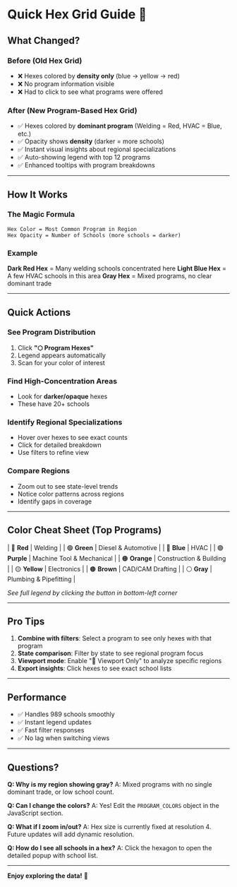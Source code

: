 # Quick Hex Grid Guide 🎨

## What Changed?

### Before (Old Hex Grid)
- ❌ Hexes colored by **density only** (blue → yellow → red)
- ❌ No program information visible
- ❌ Had to click to see what programs were offered

### After (New Program-Based Hex Grid)
- ✅ Hexes colored by **dominant program** (Welding = Red, HVAC = Blue, etc.)
- ✅ Opacity shows **density** (darker = more schools)
- ✅ Instant visual insights about regional specializations
- ✅ Auto-showing legend with top 12 programs
- ✅ Enhanced tooltips with program breakdowns

---

## How It Works

### The Magic Formula
```
Hex Color = Most Common Program in Region
Hex Opacity = Number of Schools (more schools = darker)
```

### Example
**Dark Red Hex** = Many welding schools concentrated here
**Light Blue Hex** = A few HVAC schools in this area
**Gray Hex** = Mixed programs, no clear dominant trade

---

## Quick Actions

### See Program Distribution
1. Click **"⬡ Program Hexes"**
2. Legend appears automatically
3. Scan for your color of interest

### Find High-Concentration Areas
- Look for **darker/opaque** hexes
- These have 20+ schools

### Identify Regional Specializations
- Hover over hexes to see exact counts
- Click for detailed breakdown
- Use filters to refine view

### Compare Regions
- Zoom out to see state-level trends
- Notice color patterns across regions
- Identify gaps in coverage

---

## Color Cheat Sheet (Top Programs)

| 🔴 **Red** | Welding |
| 🟢 **Green** | Diesel & Automotive |
| 🔵 **Blue** | HVAC |
| 🟣 **Purple** | Machine Tool & Mechanical |
| 🟠 **Orange** | Construction & Building |
| 🟡 **Yellow** | Electronics |
| 🟤 **Brown** | CAD/CAM Drafting |
| ⚪ **Gray** | Plumbing & Pipefitting |

*See full legend by clicking the button in bottom-left corner*

---

## Pro Tips

1. **Combine with filters**: Select a program to see only hexes with that program
2. **State comparison**: Filter by state to see regional program focus
3. **Viewport mode**: Enable "🎯 Viewport Only" to analyze specific regions
4. **Export insights**: Click hexes to see exact school lists

---

## Performance

- ✅ Handles 989 schools smoothly
- ✅ Instant legend updates
- ✅ Fast filter responses
- ✅ No lag when switching views

---

## Questions?

**Q: Why is my region showing gray?**
A: Mixed programs with no single dominant trade, or low school count.

**Q: Can I change the colors?**
A: Yes! Edit the `PROGRAM_COLORS` object in the JavaScript section.

**Q: What if I zoom in/out?**
A: Hex size is currently fixed at resolution 4. Future updates will add dynamic resolution.

**Q: How do I see all schools in a hex?**
A: Click the hexagon to open the detailed popup with school list.

---

**Enjoy exploring the data!** 🚀

